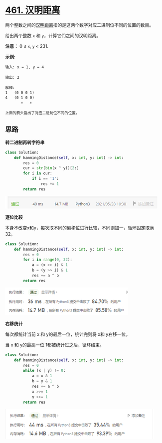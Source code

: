 # [461. 汉明距离](https://leetcode-cn.com/problems/hamming-distance/)

两个整数之间的[汉明距离](https://baike.baidu.com/item/汉明距离)指的是这两个数字对应二进制位不同的位置的数目。

给出两个整数 `x` 和 `y`，计算它们之间的汉明距离。

**注意：**
0 ≤ `x`, `y` < 231.

**示例:**

```
输入: x = 1, y = 4

输出: 2

解释:
1   (0 0 0 1)
4   (0 1 0 0)
       ↑   ↑

上面的箭头指出了对应二进制位不同的位置。
```

## 思路

**转二进制再转字符串**

```python
class Solution:
    def hammingDistance(self, x: int, y: int) -> int:
        res = 0
        cur = str(bin(x ^ y))[2:]
        for i in cur:
            if i == '1':
                res += 1
        return res
```

![image-20210528143420335](img/image-20210528143420335.png)

**逐位比较**

本身不改变x和y，每次取不同的偏移位进行比较，不同则加一，循环固定取满32。

```python
class Solution:
    def hammingDistance(self, x: int, y: int) -> int:
        res = 0
        for i in range(0, 32):
            a = (x >> i) & 1
            b = (y >> i) & 1
            res += a ^ b
        return res
```

![image-20210528143408142](img/image-20210528143408142.png)

**右移统计**

每次都统计当前 x 和 y的最后一位，统计完则将 x和 y右移一位。

当 x 和 y的最高一位 1都被统计过之后，循环结束。

```python
class Solution:
    def hammingDistance(self, x: int, y: int) -> int:
        res = 0
        while (x | y) != 0:
            a = x & 1
            b = y & 1
            res += a ^ b
            x >>= 1
            y >>= 1
        return res
```

![image-20210528144201161](img/image-20210528144201161.png)

